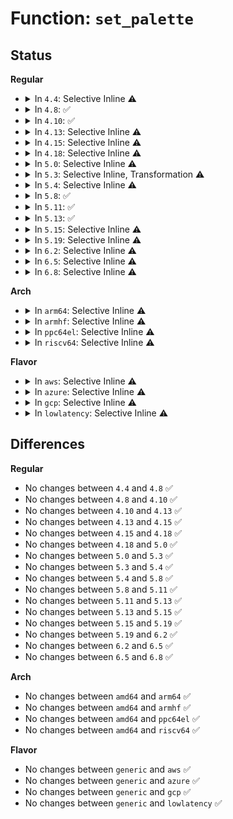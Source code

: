 # Function: <code>set_palette</code>

## Status
<b>Regular</b>
<ul>
<li>
<details>
<summary>In <code>4.4</code>: Selective Inline ⚠️</summary>

```c
void set_palette(struct vc_data *vc);
```

**Collision:** Unique Static

**Inline:** Selective

**Transformation:** False

**Instances:**

```
In drivers/tty/vt/vt.c (ffffffff814f79b0)
Location: drivers/tty/vt/vt.c:3995
Inline: True
Direct callers:
  - drivers/tty/vt/vt.c:redraw_screen
  - drivers/tty/vt/vt.c:con_set_cmap
  - drivers/tty/vt/vt.c:reset_palette
  - drivers/tty/vt/vt.c:do_con_trol
```
**Symbols:**

```
ffffffff814f79b0-ffffffff814f7a06: set_palette (STB_LOCAL)
```
</details>
</li>
<li>
<details>
<summary>In <code>4.8</code>: ✅</summary>

```c
void set_palette(struct vc_data *vc);
```

**Collision:** Unique Static

**Inline:** No

**Transformation:** False

**Instances:**

```
In drivers/tty/vt/vt.c (ffffffff81547db0)
Location: drivers/tty/vt/vt.c:3994
Inline: False
Direct callers:
  - drivers/tty/vt/vt.c:reset_palette
  - drivers/tty/vt/vt.c:con_set_cmap
  - drivers/tty/vt/vt.c:do_con_trol
  - drivers/tty/vt/vt.c:redraw_screen
```
**Symbols:**

```
ffffffff81547db0-ffffffff81547e0e: set_palette (STB_LOCAL)
```
</details>
</li>
<li>
<details>
<summary>In <code>4.10</code>: ✅</summary>

```c
void set_palette(struct vc_data *vc);
```

**Collision:** Unique Static

**Inline:** No

**Transformation:** False

**Instances:**

```
In drivers/tty/vt/vt.c (ffffffff815746b0)
Location: drivers/tty/vt/vt.c:3989
Inline: False
Direct callers:
  - drivers/tty/vt/vt.c:reset_palette
  - drivers/tty/vt/vt.c:con_set_cmap
  - drivers/tty/vt/vt.c:do_con_trol
  - drivers/tty/vt/vt.c:redraw_screen
```
**Symbols:**

```
ffffffff815746b0-ffffffff8157470e: set_palette (STB_LOCAL)
```
</details>
</li>
<li>
<details>
<summary>In <code>4.13</code>: Selective Inline ⚠️</summary>

```c
void set_palette(struct vc_data *vc);
```

**Collision:** Unique Static

**Inline:** Selective

**Transformation:** False

**Instances:**

```
In drivers/tty/vt/vt.c (ffffffff815891a0)
Location: drivers/tty/vt/vt.c:3998
Inline: True
Direct callers:
  - drivers/tty/vt/vt.c:reset_palette
  - drivers/tty/vt/vt.c:con_set_cmap
  - drivers/tty/vt/vt.c:do_con_trol
  - drivers/tty/vt/vt.c:redraw_screen
```
**Symbols:**

```
ffffffff815891a0-ffffffff815891ef: set_palette (STB_LOCAL)
```
</details>
</li>
<li>
<details>
<summary>In <code>4.15</code>: Selective Inline ⚠️</summary>

```c
void set_palette(struct vc_data *vc);
```

**Collision:** Unique Static

**Inline:** Selective

**Transformation:** False

**Instances:**

```
In drivers/tty/vt/vt.c (ffffffff815edcc0)
Location: drivers/tty/vt/vt.c:4001
Inline: True
Direct callers:
  - drivers/tty/vt/vt.c:reset_palette
  - drivers/tty/vt/vt.c:con_set_cmap
  - drivers/tty/vt/vt.c:do_con_trol
  - drivers/tty/vt/vt.c:redraw_screen
```
**Symbols:**

```
ffffffff815edcc0-ffffffff815edd12: set_palette (STB_LOCAL)
```
</details>
</li>
<li>
<details>
<summary>In <code>4.18</code>: Selective Inline ⚠️</summary>

```c
void set_palette(struct vc_data *vc);
```

**Collision:** Unique Static

**Inline:** Selective

**Transformation:** False

**Instances:**

```
In drivers/tty/vt/vt.c (ffffffff81627180)
Location: drivers/tty/vt/vt.c:3999
Inline: True
Direct callers:
  - drivers/tty/vt/vt.c:reset_palette
  - drivers/tty/vt/vt.c:con_set_cmap
  - drivers/tty/vt/vt.c:do_con_trol
  - drivers/tty/vt/vt.c:redraw_screen
```
**Symbols:**

```
ffffffff81627180-ffffffff816271ca: set_palette (STB_LOCAL)
```
</details>
</li>
<li>
<details>
<summary>In <code>5.0</code>: Selective Inline ⚠️</summary>

```c
void set_palette(struct vc_data *vc);
```

**Collision:** Unique Static

**Inline:** Selective

**Transformation:** False

**Instances:**

```
In drivers/tty/vt/vt.c (ffffffff81644d20)
Location: drivers/tty/vt/vt.c:4313
Inline: True
Direct callers:
  - drivers/tty/vt/vt.c:reset_palette
  - drivers/tty/vt/vt.c:con_set_cmap
  - drivers/tty/vt/vt.c:do_con_trol
  - drivers/tty/vt/vt.c:redraw_screen
```
**Symbols:**

```
ffffffff81644d20-ffffffff81644d7a: set_palette (STB_LOCAL)
```
</details>
</li>
<li>
<details>
<summary>In <code>5.3</code>: Selective Inline, Transformation ⚠️</summary>

```c
void set_palette(struct vc_data *vc);
```

**Collision:** Unique Static

**Inline:** Selective

**Transformation:** True

**Instances:**

```
In drivers/tty/vt/vt.c (ffffffff81679123)
Location: drivers/tty/vt/vt.c:4369
Inline: True
Direct callers:
  - drivers/tty/vt/vt.c:reset_palette
  - drivers/tty/vt/vt.c:con_set_cmap
  - drivers/tty/vt/vt.c:do_con_trol
  - drivers/tty/vt/vt.c:redraw_screen
```
**Symbols:**

```
ffffffff81679100-ffffffff8167915d: set_palette (STB_LOCAL)
ffffffff8167f075-ffffffff8167f088: set_palette.cold (STB_LOCAL)
```
</details>
</li>
<li>
<details>
<summary>In <code>5.4</code>: Selective Inline ⚠️</summary>

```c
void set_palette(struct vc_data *vc);
```

**Collision:** Unique Static

**Inline:** Selective

**Transformation:** False

**Instances:**

```
In drivers/tty/vt/vt.c (ffffffff8169b380)
Location: drivers/tty/vt/vt.c:4400
Inline: True
Direct callers:
  - drivers/tty/vt/vt.c:reset_palette
  - drivers/tty/vt/vt.c:con_set_cmap
  - drivers/tty/vt/vt.c:do_con_trol
  - drivers/tty/vt/vt.c:redraw_screen
```
**Symbols:**

```
ffffffff8169b380-ffffffff8169b3db: set_palette (STB_LOCAL)
```
</details>
</li>
<li>
<details>
<summary>In <code>5.8</code>: ✅</summary>

```c
void set_palette(struct vc_data *vc);
```

**Collision:** Unique Static

**Inline:** No

**Transformation:** False

**Instances:**

```
In drivers/tty/vt/vt.c (ffffffff8174cad0)
Location: drivers/tty/vt/vt.c:4410
Inline: False
Direct callers:
  - drivers/tty/vt/vt.c:reset_palette
  - drivers/tty/vt/vt.c:con_set_cmap
  - drivers/tty/vt/vt.c:do_unblank_screen
  - drivers/tty/vt/vt.c:do_con_trol
  - drivers/tty/vt/vt.c:redraw_screen
```
**Symbols:**

```
ffffffff8174cad0-ffffffff8174cb2d: set_palette (STB_LOCAL)
```
</details>
</li>
<li>
<details>
<summary>In <code>5.11</code>: ✅</summary>

```c
void set_palette(struct vc_data *vc);
```

**Collision:** Unique Static

**Inline:** No

**Transformation:** False

**Instances:**

```
In drivers/tty/vt/vt.c (ffffffff81768100)
Location: drivers/tty/vt/vt.c:4498
Inline: False
Direct callers:
  - drivers/tty/vt/vt.c:reset_palette
  - drivers/tty/vt/vt.c:con_set_cmap
  - drivers/tty/vt/vt.c:do_unblank_screen
  - drivers/tty/vt/vt.c:do_con_trol
  - drivers/tty/vt/vt.c:redraw_screen
```
**Symbols:**

```
ffffffff81768100-ffffffff8176815a: set_palette (STB_LOCAL)
```
</details>
</li>
<li>
<details>
<summary>In <code>5.13</code>: ✅</summary>

```c
void set_palette(struct vc_data *vc);
```

**Collision:** Unique Static

**Inline:** No

**Transformation:** False

**Instances:**

```
In drivers/tty/vt/vt.c (ffffffff8174bd20)
Location: drivers/tty/vt/vt.c:4498
Inline: False
Direct callers:
  - drivers/tty/vt/vt.c:reset_palette
  - drivers/tty/vt/vt.c:con_set_cmap
  - drivers/tty/vt/vt.c:do_unblank_screen
  - drivers/tty/vt/vt.c:do_con_trol
  - drivers/tty/vt/vt.c:redraw_screen
```
**Symbols:**

```
ffffffff8174bd20-ffffffff8174bd7a: set_palette (STB_LOCAL)
```
</details>
</li>
<li>
<details>
<summary>In <code>5.15</code>: Selective Inline ⚠️</summary>

```c
void set_palette(struct vc_data *vc);
```

**Collision:** Unique Static

**Inline:** Selective

**Transformation:** False

**Instances:**

```
In drivers/tty/vt/vt.c (ffffffff817ce4b0)
Location: drivers/tty/vt/vt.c:4503
Inline: True
Direct callers:
  - drivers/tty/vt/vt.c:reset_palette
  - drivers/tty/vt/vt.c:con_set_cmap
  - drivers/tty/vt/vt.c:do_unblank_screen
  - drivers/tty/vt/vt.c:do_con_trol
  - drivers/tty/vt/vt.c:redraw_screen
```
**Symbols:**

```
ffffffff817ce4b0-ffffffff817ce50a: set_palette (STB_LOCAL)
```
</details>
</li>
<li>
<details>
<summary>In <code>5.19</code>: Selective Inline ⚠️</summary>

```c
void set_palette(struct vc_data *vc);
```

**Collision:** Unique Static

**Inline:** Selective

**Transformation:** False

**Instances:**

```
In drivers/tty/vt/vt.c (ffffffff8190c190)
Location: drivers/tty/vt/vt.c:4503
Inline: True
Direct callers:
  - drivers/tty/vt/vt.c:reset_palette
  - drivers/tty/vt/vt.c:con_set_cmap
  - drivers/tty/vt/vt.c:do_con_trol
  - drivers/tty/vt/vt.c:redraw_screen
```
**Symbols:**

```
ffffffff8190c190-ffffffff8190c1f0: set_palette (STB_LOCAL)
```
</details>
</li>
<li>
<details>
<summary>In <code>6.2</code>: Selective Inline ⚠️</summary>

```c
void set_palette(struct vc_data *vc);
```

**Collision:** Unique Static

**Inline:** Selective

**Transformation:** False

**Instances:**

```
In drivers/tty/vt/vt.c (ffffffff81a66d30)
Location: drivers/tty/vt/vt.c:4502
Inline: True
Direct callers:
  - drivers/tty/vt/vt.c:reset_palette
  - drivers/tty/vt/vt.c:con_set_cmap
  - drivers/tty/vt/vt.c:do_con_trol
  - drivers/tty/vt/vt.c:redraw_screen
```
**Symbols:**

```
ffffffff81a66d30-ffffffff81a66d90: set_palette (STB_LOCAL)
```
</details>
</li>
<li>
<details>
<summary>In <code>6.5</code>: Selective Inline ⚠️</summary>

```c
void set_palette(struct vc_data *vc);
```

**Collision:** Unique Static

**Inline:** Selective

**Transformation:** False

**Instances:**

```
In drivers/tty/vt/vt.c (ffffffff81ab1550)
Location: drivers/tty/vt/vt.c:4450
Inline: True
Direct callers:
  - drivers/tty/vt/vt.c:reset_palette
  - drivers/tty/vt/vt.c:con_set_cmap
  - drivers/tty/vt/vt.c:do_con_trol
  - drivers/tty/vt/vt.c:redraw_screen
```
**Symbols:**

```
ffffffff81ab1550-ffffffff81ab15b0: set_palette (STB_LOCAL)
```
</details>
</li>
<li>
<details>
<summary>In <code>6.8</code>: Selective Inline ⚠️</summary>

```c
void set_palette(struct vc_data *vc);
```

**Collision:** Unique Static

**Inline:** Selective

**Transformation:** False

**Instances:**

```
In drivers/tty/vt/vt.c (ffffffff81b041b0)
Location: drivers/tty/vt/vt.c:4447
Inline: True
Direct callers:
  - drivers/tty/vt/vt.c:reset_palette
  - drivers/tty/vt/vt.c:con_set_cmap
  - drivers/tty/vt/vt.c:do_con_trol
  - drivers/tty/vt/vt.c:redraw_screen
```
**Symbols:**

```
ffffffff81b041b0-ffffffff81b04210: set_palette (STB_LOCAL)
```
</details>
</li>
</ul>
<b>Arch</b>
<ul>
<li>
<details>
<summary>In <code>arm64</code>: Selective Inline ⚠️</summary>

```c
void set_palette(struct vc_data *vc);
```

**Collision:** Unique Static

**Inline:** Selective

**Transformation:** False

**Instances:**

```
In drivers/tty/vt/vt.c (ffff800010872888)
Location: drivers/tty/vt/vt.c:4400
Inline: True
Direct callers:
  - drivers/tty/vt/vt.c:reset_palette
  - drivers/tty/vt/vt.c:con_set_cmap
  - drivers/tty/vt/vt.c:do_con_trol
  - drivers/tty/vt/vt.c:redraw_screen
```
**Symbols:**

```
ffff800010872888-ffff8000108728fc: set_palette (STB_LOCAL)
```
</details>
</li>
<li>
<details>
<summary>In <code>armhf</code>: Selective Inline ⚠️</summary>

```c
void set_palette(struct vc_data *vc);
```

**Collision:** Unique Static

**Inline:** Selective

**Transformation:** False

**Instances:**

```
In drivers/tty/vt/vt.c (c097579c)
Location: drivers/tty/vt/vt.c:4400
Inline: True
Direct callers:
  - drivers/tty/vt/vt.c:reset_palette
  - drivers/tty/vt/vt.c:con_set_cmap
  - drivers/tty/vt/vt.c:do_con_trol
  - drivers/tty/vt/vt.c:redraw_screen
```
**Symbols:**

```
c097579c-c0975828: set_palette (STB_LOCAL)
```
</details>
</li>
<li>
<details>
<summary>In <code>ppc64el</code>: Selective Inline ⚠️</summary>

```c
void set_palette(struct vc_data *vc);
```

**Collision:** Unique Static

**Inline:** Selective

**Transformation:** False

**Instances:**

```
In drivers/tty/vt/vt.c (c0000000009133e0)
Location: drivers/tty/vt/vt.c:4400
Inline: True
Direct callers:
  - drivers/tty/vt/vt.c:reset_palette
  - drivers/tty/vt/vt.c:con_set_cmap
  - drivers/tty/vt/vt.c:do_unblank_screen
  - drivers/tty/vt/vt.c:do_con_trol
  - drivers/tty/vt/vt.c:redraw_screen
```
**Symbols:**

```
c0000000009133e0-c0000000009134bc: set_palette (STB_LOCAL)
```
</details>
</li>
<li>
<details>
<summary>In <code>riscv64</code>: Selective Inline ⚠️</summary>

```c
void set_palette(struct vc_data *vc);
```

**Collision:** Unique Static

**Inline:** Selective

**Transformation:** False

**Instances:**

```
In drivers/tty/vt/vt.c (ffffffe00054461e)
Location: drivers/tty/vt/vt.c:4400
Inline: True
Direct callers:
  - drivers/tty/vt/vt.c:reset_palette
  - drivers/tty/vt/vt.c:con_set_cmap
  - drivers/tty/vt/vt.c:do_con_trol
  - drivers/tty/vt/vt.c:redraw_screen
```
**Symbols:**

```
ffffffe00054461e-ffffffe000544680: set_palette (STB_LOCAL)
```
</details>
</li>
</ul>
<b>Flavor</b>
<ul>
<li>
<details>
<summary>In <code>aws</code>: Selective Inline ⚠️</summary>

```c
void set_palette(struct vc_data *vc);
```

**Collision:** Unique Static

**Inline:** Selective

**Transformation:** False

**Instances:**

```
In drivers/tty/vt/vt.c (ffffffff81660de0)
Location: drivers/tty/vt/vt.c:4400
Inline: True
Direct callers:
  - drivers/tty/vt/vt.c:reset_palette
  - drivers/tty/vt/vt.c:con_set_cmap
  - drivers/tty/vt/vt.c:do_con_trol
  - drivers/tty/vt/vt.c:redraw_screen
```
**Symbols:**

```
ffffffff81660de0-ffffffff81660e3b: set_palette (STB_LOCAL)
```
</details>
</li>
<li>
<details>
<summary>In <code>azure</code>: Selective Inline ⚠️</summary>

```c
void set_palette(struct vc_data *vc);
```

**Collision:** Unique Static

**Inline:** Selective

**Transformation:** False

**Instances:**

```
In drivers/tty/vt/vt.c (ffffffff81641160)
Location: drivers/tty/vt/vt.c:4400
Inline: True
Direct callers:
  - drivers/tty/vt/vt.c:reset_palette
  - drivers/tty/vt/vt.c:con_set_cmap
  - drivers/tty/vt/vt.c:do_con_trol
  - drivers/tty/vt/vt.c:redraw_screen
```
**Symbols:**

```
ffffffff81641160-ffffffff816411bb: set_palette (STB_LOCAL)
```
</details>
</li>
<li>
<details>
<summary>In <code>gcp</code>: Selective Inline ⚠️</summary>

```c
void set_palette(struct vc_data *vc);
```

**Collision:** Unique Static

**Inline:** Selective

**Transformation:** False

**Instances:**

```
In drivers/tty/vt/vt.c (ffffffff8168f1c0)
Location: drivers/tty/vt/vt.c:4400
Inline: True
Direct callers:
  - drivers/tty/vt/vt.c:reset_palette
  - drivers/tty/vt/vt.c:con_set_cmap
  - drivers/tty/vt/vt.c:do_con_trol
  - drivers/tty/vt/vt.c:redraw_screen
```
**Symbols:**

```
ffffffff8168f1c0-ffffffff8168f21b: set_palette (STB_LOCAL)
```
</details>
</li>
<li>
<details>
<summary>In <code>lowlatency</code>: Selective Inline ⚠️</summary>

```c
void set_palette(struct vc_data *vc);
```

**Collision:** Unique Static

**Inline:** Selective

**Transformation:** False

**Instances:**

```
In drivers/tty/vt/vt.c (ffffffff816a97c0)
Location: drivers/tty/vt/vt.c:4400
Inline: True
Direct callers:
  - drivers/tty/vt/vt.c:reset_palette
  - drivers/tty/vt/vt.c:con_set_cmap
  - drivers/tty/vt/vt.c:do_con_trol
  - drivers/tty/vt/vt.c:redraw_screen
```
**Symbols:**

```
ffffffff816a97c0-ffffffff816a981b: set_palette (STB_LOCAL)
```
</details>
</li>
</ul>

## Differences
<b>Regular</b>
<ul>
<li>
No changes between <code>4.4</code> and <code>4.8</code> ✅
</li>
<li>
No changes between <code>4.8</code> and <code>4.10</code> ✅
</li>
<li>
No changes between <code>4.10</code> and <code>4.13</code> ✅
</li>
<li>
No changes between <code>4.13</code> and <code>4.15</code> ✅
</li>
<li>
No changes between <code>4.15</code> and <code>4.18</code> ✅
</li>
<li>
No changes between <code>4.18</code> and <code>5.0</code> ✅
</li>
<li>
No changes between <code>5.0</code> and <code>5.3</code> ✅
</li>
<li>
No changes between <code>5.3</code> and <code>5.4</code> ✅
</li>
<li>
No changes between <code>5.4</code> and <code>5.8</code> ✅
</li>
<li>
No changes between <code>5.8</code> and <code>5.11</code> ✅
</li>
<li>
No changes between <code>5.11</code> and <code>5.13</code> ✅
</li>
<li>
No changes between <code>5.13</code> and <code>5.15</code> ✅
</li>
<li>
No changes between <code>5.15</code> and <code>5.19</code> ✅
</li>
<li>
No changes between <code>5.19</code> and <code>6.2</code> ✅
</li>
<li>
No changes between <code>6.2</code> and <code>6.5</code> ✅
</li>
<li>
No changes between <code>6.5</code> and <code>6.8</code> ✅
</li>
</ul>
<b>Arch</b>
<ul>
<li>
No changes between <code>amd64</code> and <code>arm64</code> ✅
</li>
<li>
No changes between <code>amd64</code> and <code>armhf</code> ✅
</li>
<li>
No changes between <code>amd64</code> and <code>ppc64el</code> ✅
</li>
<li>
No changes between <code>amd64</code> and <code>riscv64</code> ✅
</li>
</ul>
<b>Flavor</b>
<ul>
<li>
No changes between <code>generic</code> and <code>aws</code> ✅
</li>
<li>
No changes between <code>generic</code> and <code>azure</code> ✅
</li>
<li>
No changes between <code>generic</code> and <code>gcp</code> ✅
</li>
<li>
No changes between <code>generic</code> and <code>lowlatency</code> ✅
</li>
</ul>
